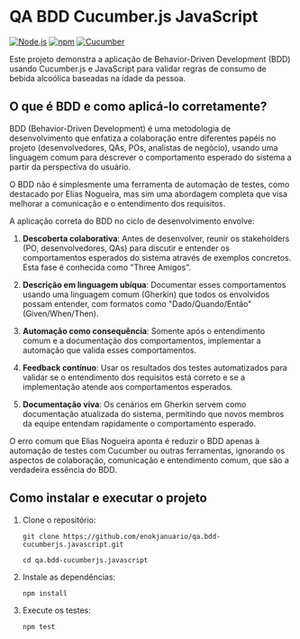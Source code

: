# QA BDD Cucumber.js JavaScript

[![Node.js](https://img.shields.io/badge/Node.js-339933?style=for-the-badge&logo=nodedotjs&logoColor=white)](https://nodejs.org/docs/latest/api/)
[![npm](https://img.shields.io/badge/npm-CB3837?style=for-the-badge&logo=npm&logoColor=white)](https://docs.npmjs.com/)
[![Cucumber](https://img.shields.io/badge/Cucumber-23D96C?style=for-the-badge&logo=cucumber&logoColor=white)](https://cucumber.io/docs)

Este projeto demonstra a aplicação de Behavior-Driven Development (BDD) usando Cucumber.js e JavaScript para validar regras de consumo de bebida alcoólica baseadas na idade da pessoa.

## O que é BDD e como aplicá-lo corretamente?

BDD (Behavior-Driven Development) é uma metodologia de desenvolvimento que enfatiza a colaboração entre diferentes papéis no projeto (desenvolvedores, QAs, POs, analistas de negócio), usando uma linguagem comum para descrever o comportamento esperado do sistema a partir da perspectiva do usuário.

O BDD não é simplesmente uma ferramenta de automação de testes, como destacado por Elias Nogueira, mas sim uma abordagem completa que visa melhorar a comunicação e o entendimento dos requisitos.

A aplicação correta do BDD no ciclo de desenvolvimento envolve:

1. **Descoberta colaborativa**: Antes de desenvolver, reunir os stakeholders (PO, desenvolvedores, QAs) para discutir e entender os comportamentos esperados do sistema através de exemplos concretos. Esta fase é conhecida como "Three Amigos".

2. **Descrição em linguagem ubíqua**: Documentar esses comportamentos usando uma linguagem comum (Gherkin) que todos os envolvidos possam entender, com formatos como "Dado/Quando/Então" (Given/When/Then).

3. **Automação como consequência**: Somente após o entendimento comum e a documentação dos comportamentos, implementar a automação que valida esses comportamentos.

4. **Feedback contínuo**: Usar os resultados dos testes automatizados para validar se o entendimento dos requisitos está correto e se a implementação atende aos comportamentos esperados.

5. **Documentação viva**: Os cenários em Gherkin servem como documentação atualizada do sistema, permitindo que novos membros da equipe entendam rapidamente o comportamento esperado.

O erro comum que Elias Nogueira aponta é reduzir o BDD apenas à automação de testes com Cucumber ou outras ferramentas, ignorando os aspectos de colaboração, comunicação e entendimento comum, que são a verdadeira essência do BDD.

## Como instalar e executar o projeto

1. Clone o repositório:
   ```
   git clone https://github.com/enokjanuario/qa.bdd-cucumberjs.javascript.git
   ```
   ```
   cd qa.bdd-cucumberjs.javascript
   ```

2. Instale as dependências:
   ```
   npm install
   ```

3. Execute os testes:
   ```
   npm test
   ```
